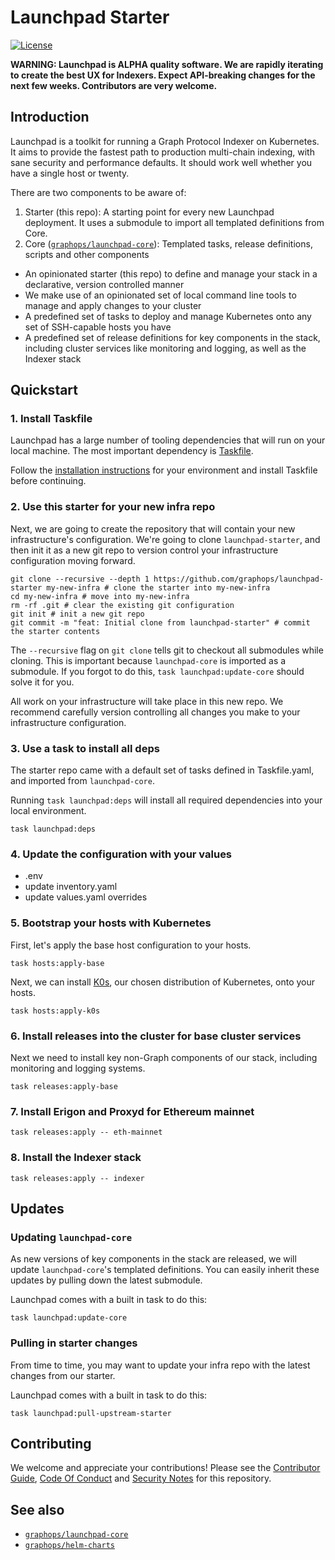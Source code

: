 # Launchpad Starter

[![License](https://img.shields.io/badge/License-Apache%202.0-blue.svg)](https://opensource.org/licenses/Apache-2.0)

**WARNING: Launchpad is ALPHA quality software. We are rapidly iterating to create the best UX for Indexers. Expect API-breaking changes for the next few weeks. Contributors are very welcome.**

## Introduction

Launchpad is a toolkit for running a Graph Protocol Indexer on Kubernetes. It aims to provide the fastest path to production multi-chain indexing, with sane security and performance defaults. It should work well whether you have a single host or twenty.

There are two components to be aware of:

1. Starter (this repo): A starting point for every new Launchpad deployment. It uses a submodule to import all templated definitions from Core.
2. Core ([`graphops/launchpad-core`](https://github.com/graphops/launchpad-core)): Templated tasks, release definitions, scripts and other components

- An opinionated starter (this repo) to define and manage your stack in a declarative, version controlled manner
- We make use of an opinionated set of local command line tools to manage and apply changes to your cluster
- A predefined set of tasks to deploy and manage Kubernetes onto any set of SSH-capable hosts you have
- A predefined set of release definitions for key components in the stack, including cluster services like monitoring and logging, as well as the Indexer stack

## Quickstart

### 1. Install Taskfile

Launchpad has a large number of tooling dependencies that will run on your local machine. The most important dependency is [Taskfile](https://taskfile.dev).

Follow the [installation instructions](https://taskfile.dev/installation/) for your environment and install Taskfile before continuing.

### 2. Use this starter for your new infra repo

Next, we are going to create the repository that will contain your new infrastructure's configuration. We're going to clone `launchpad-starter`, and then init it as a new git repo to version control your infrastructure configuration moving forward.

```shell
git clone --recursive --depth 1 https://github.com/graphops/launchpad-starter my-new-infra # clone the starter into my-new-infra
cd my-new-infra # move into my-new-infra
rm -rf .git # clear the existing git configuration 
git init # init a new git repo
git commit -m "feat: Initial clone from launchpad-starter" # commit the starter contents
```

The `--recursive` flag on `git clone` tells git to checkout all submodules while cloning. This is important because `launchpad-core` is imported as a submodule. If you forgot to do this, `task launchpad:update-core` should solve it for you.

All work on your infrastructure will take place in this new repo. We recommend carefully version controlling all changes you make to your infrastructure configuration.

### 3. Use a task to install all deps

The starter repo came with a default set of tasks defined in Taskfile.yaml, and imported from `launchpad-core`.

Running `task launchpad:deps` will install all required dependencies into your local environment.

```shell
task launchpad:deps
```

### 4. Update the configuration with your values

- .env
- update inventory.yaml
- update values.yaml overrides

### 5. Bootstrap your hosts with Kubernetes

First, let's apply the base host configuration to your hosts.

```shell
task hosts:apply-base
```

Next, we can install [K0s](https://k0sproject.io/), our chosen distribution of Kubernetes, onto your hosts.

```shell
task hosts:apply-k0s
```

### 6. Install releases into the cluster for base cluster services

Next we need to install key non-Graph components of our stack, including monitoring and logging systems.

```shell
task releases:apply-base
```

### 7. Install Erigon and Proxyd for Ethereum mainnet

```shell
task releases:apply -- eth-mainnet
```

### 8. Install the Indexer stack

```shell
task releases:apply -- indexer
```

## Updates

### Updating `launchpad-core`

As new versions of key components in the stack are released, we will update `launchpad-core`'s templated definitions. You can easily inherit these updates by pulling down the latest submodule.

Launchpad comes with a built in task to do this:

```shell
task launchpad:update-core
```

### Pulling in starter changes

From time to time, you may want to update your infra repo with the latest changes from our starter. 

Launchpad comes with a built in task to do this:

```shell
task launchpad:pull-upstream-starter
```

## Contributing

We welcome and appreciate your contributions! Please see the [Contributor Guide](/CONTRIBUTING.md), [Code Of Conduct](/CODE_OF_CONDUCT.md) and [Security Notes](/SECURITY.md) for this repository.

## See also

- [`graphops/launchpad-core`](https://github.com/graphops/launchpad-core)
- [`graphops/helm-charts`](https://github.com/graphops/helm-charts)
